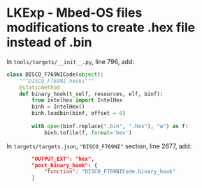 # LKExp - Mbed-OS files modifications to create .hex file instead of .bin

In `tools/targets/__init__.py`, line 796, add:

``` python
class DISCO_F769NICode(object):
	"""DISCO_F769NI hooks"""
	@staticmethod
	def binary_hook(t_self, resources, elf, binf):
		from intelhex import IntelHex
		binh = IntelHex()
		binh.loadbin(binf, offset = 0)
		
		with open(binf.replace(".bin", ".hex"), "w") as f:
			binh.tofile(f, format='hex')
```

In `targets/targets.json`, `"DISCO_F769NI"` section, line 2677, add:

``` json
        "OUTPUT_EXT": "hex",
        "post_binary_hook": {
        	"function": "DISCO_F769NICode.binary_hook"
        }
```
